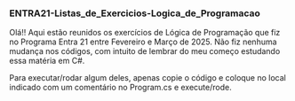 <h3> <strong> ENTRA21-Listas_de_Exercicios-Logica_de_Programacao </strong> </h3>

Olá!!
Aqui estão reunidos os exercícios de Lógica de Programação que fiz no Programa Entra 21 entre Fevereiro e Março de 2025.
Não fiz nenhuma mudança nos códigos, com intuito de lembrar do meu começo estudando essa matéria em C#.

Para executar/rodar algum deles, apenas copie o código e coloque no local indicado com um comentário no Program.cs e execute/rode.
